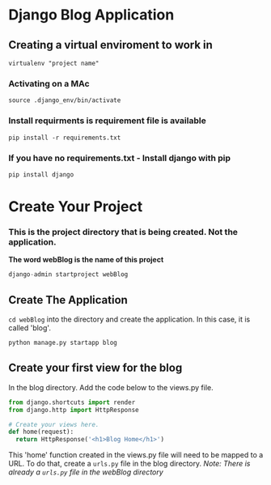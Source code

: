 # Django Blog Application

## Creating a virtual enviroment to work in

`virtualenv "project name"`

### Activating on a MAc

`source .django_env/bin/activate`

### Install requirments is requirement file is available

`pip install -r requirements.txt`

### If you have no requirements.txt - Install django with pip

`pip install django`

# Create Your Project

### This is the project directory that is being created. Not the application.

**The word webBlog is the name of this project**

```python
django-admin startproject webBlog
```

## Create The Application

`cd webBlog` into the directory and create the application. In this case, it is called 'blog'.

```python
python manage.py startapp blog
```

## Create your first view for the blog

In the blog directory. Add the code below to the views.py file.

```python
from django.shortcuts import render
from django.http import HttpResponse

# Create your views here.
def home(request):
  return HttpResponse('<h1>Blog Home</h1>')
```

This 'home' function created in the views.py file will need to be mapped to a URL. To do that, create a `urls.py` file in the blog directory.
_Note: There is already a `urls.py` file in the webBlog directory_
